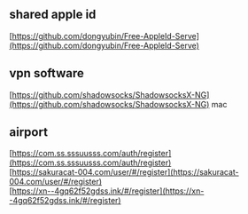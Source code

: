 ## shared apple id
[https://github.com/dongyubin/Free-AppleId-Serve](https://github.com/dongyubin/Free-AppleId-Serve)  

## vpn software
[https://github.com/shadowsocks/ShadowsocksX-NG](https://github.com/shadowsocks/ShadowsocksX-NG)  mac  

## airport
[https://com.ss.sssuusss.com/auth/register](https://com.ss.sssuusss.com/auth/register)  
[https://sakuracat-004.com/user/#/register](https://sakuracat-004.com/user/#/register)  
[https://xn--4gq62f52gdss.ink/#/register](https://xn--4gq62f52gdss.ink/#/register)